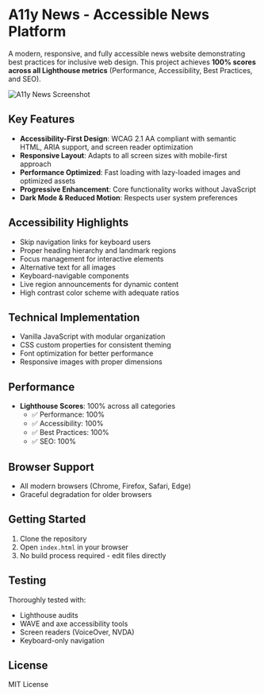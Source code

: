 # A11y News - Accessible News Platform

A modern, responsive, and fully accessible news website demonstrating best
practices for inclusive web design. This project achieves **100% scores across
all Lighthouse metrics** (Performance, Accessibility, Best Practices, and SEO).

![A11y News Screenshot](images/screenshot.png)

## Key Features

- **Accessibility-First Design**: WCAG 2.1 AA compliant with semantic HTML, ARIA
  support, and screen reader optimization
- **Responsive Layout**: Adapts to all screen sizes with mobile-first approach
- **Performance Optimized**: Fast loading with lazy-loaded images and optimized
  assets
- **Progressive Enhancement**: Core functionality works without JavaScript
- **Dark Mode & Reduced Motion**: Respects user system preferences

## Accessibility Highlights

- Skip navigation links for keyboard users
- Proper heading hierarchy and landmark regions
- Focus management for interactive elements
- Alternative text for all images
- Keyboard-navigable components
- Live region announcements for dynamic content
- High contrast color scheme with adequate ratios

## Technical Implementation

- Vanilla JavaScript with modular organization
- CSS custom properties for consistent theming
- Font optimization for better performance
- Responsive images with proper dimensions

## Performance

- **Lighthouse Scores**: 100% across all categories
  - ✅ Performance: 100%
  - ✅ Accessibility: 100%
  - ✅ Best Practices: 100%
  - ✅ SEO: 100%

## Browser Support

- All modern browsers (Chrome, Firefox, Safari, Edge)
- Graceful degradation for older browsers

## Getting Started

1. Clone the repository
2. Open `index.html` in your browser
3. No build process required - edit files directly

## Testing

Thoroughly tested with:

- Lighthouse audits
- WAVE and axe accessibility tools
- Screen readers (VoiceOver, NVDA)
- Keyboard-only navigation

## License

MIT License

